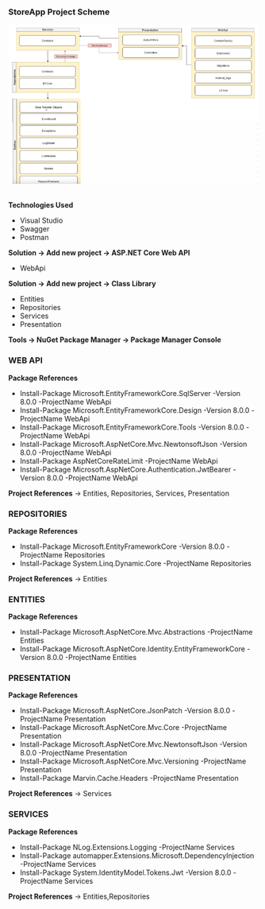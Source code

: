 <h3>StoreApp Project Scheme</h3>

<img src=".\assets\AspNetCoreWebApi.png" alt="" width="640" height="320">
<br/>
<br/>

<b>Technologies Used</b>

<ul>
<li>Visual Studio</li>
<li>Swagger</li>
<li>Postman</li>
</ul>

<b>Solution -> Add new project -> ASP.NET Core Web API</b>

<ul>
<li> WebApi</li>
</ul>

<b>Solution -> Add new project -> Class Library</b>

<ul>
<li>Entities</li>
<li>Repositories</li>
<li>Services</li>
<li>Presentation</li>
</ul>

<b>Tools -> NuGet Package Manager -> Package Manager Console</b>

<h3> WEB API</h3>

<b>Package References</b>

<ul>
<li>Install-Package Microsoft.EntityFrameworkCore.SqlServer -Version 8.0.0 -ProjectName WebApi</li>
<li>Install-Package Microsoft.EntityFrameworkCore.Design -Version 8.0.0 -ProjectName WebApi</li>
<li>Install-Package Microsoft.EntityFrameworkCore.Tools -Version 8.0.0 -ProjectName WebApi</li>
<li>Install-Package Microsoft.AspNetCore.Mvc.NewtonsoftJson -Version 8.0.0 -ProjectName WebApi</li>
<li>Install-Package AspNetCoreRateLimit -ProjectName WebApi</li>
<li>Install-Package Microsoft.AspNetCore.Authentication.JwtBearer -Version 8.0.0 -ProjectName WebApi</li>
</ul>

<b>Project References</b> -> Entities, Repositories, Services, Presentation

<h3>REPOSITORIES</h3>

<b>Package References</b>

<ul>
<li>Install-Package Microsoft.EntityFrameworkCore -Version 8.0.0 -ProjectName Repositories</li>
<li>Install-Package System.Linq.Dynamic.Core -ProjectName Repositories</li>
</ul>

<b>Project References</b> -> Entities

<h3>ENTITIES</h3>

<b>Package References</b>

<ul>
<li>Install-Package Microsoft.AspNetCore.Mvc.Abstractions -ProjectName Entities</li>
<li>Install-Package Microsoft.AspNetCore.Identity.EntityFrameworkCore -Version 8.0.0 -ProjectName Entities</li>
</ul>

<h3>PRESENTATION</h3>

<b>Package References</b>

<ul>
<li>Install-Package Microsoft.AspNetCore.JsonPatch -Version 8.0.0 -ProjectName Presentation</li>
<li>Install-Package Microsoft.AspNetCore.Mvc.Core -ProjectName Presentation</li>
<li>Install-Package Microsoft.AspNetCore.Mvc.NewtonsoftJson -Version 8.0.0 -ProjectName Presentation</li>
<li>Install-Package Microsoft.AspNetCore.Mvc.Versioning -ProjectName Presentation</li>
<li>Install-Package Marvin.Cache.Headers -ProjectName Presentation</li>
</ul>

<b>Project References</b> -> Services

<h3>SERVICES</h3>

<b>Package References</b>

<ul>
<li>Install-Package NLog.Extensions.Logging -ProjectName Services</li>
<li>Install-Package automapper.Extensions.Microsoft.DependencyInjection -ProjectName Services</li>
<li>Install-Package System.IdentityModel.Tokens.Jwt -Version 8.0.0 -ProjectName Services</li>
</ul>

<b>Project References</b> -> Entities,Repositories
